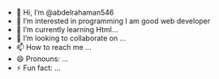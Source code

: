 - 👋 Hi, I’m @abdelrahaman546
- 👀 I’m interested in programming
  I am good web developer
- 🌱 I’m currently learning Html...
- 💞️ I’m looking to collaborate on ...
- 📫 How to reach me ...
- 😄 Pronouns: ...
- ⚡ Fun fact: ...

<!---
abdelrahaman546/abdelrahaman546 is a ✨ special ✨ repository because its `README.md` (this file) appears on your GitHub profile.
You can click the Preview link to take a look at your changes.
--->

